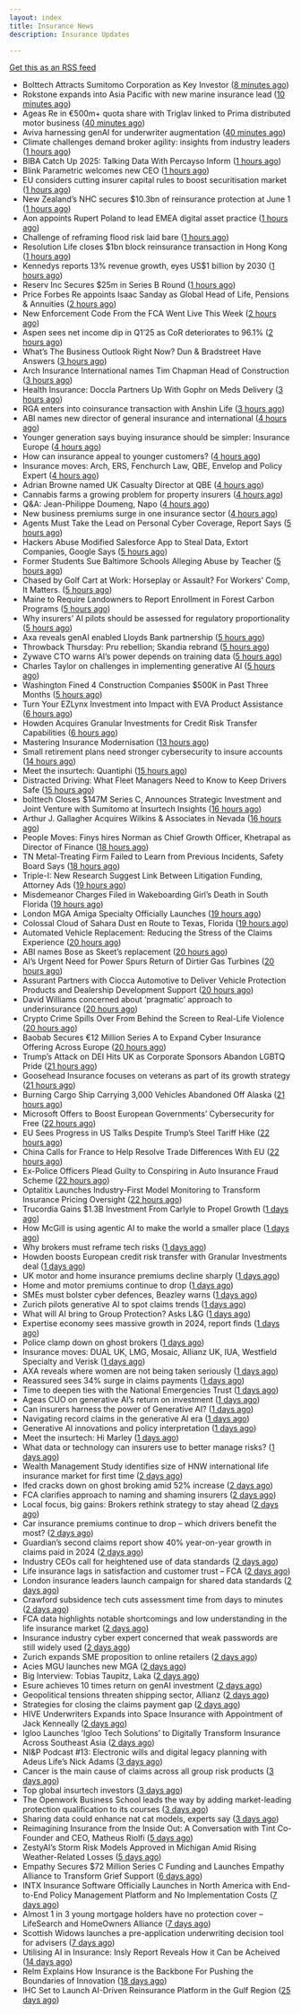 ```yaml
---
layout: index
title: Insurance News
description: Insurance Updates

---
```


[Get this as an RSS feed](/insurance.rss)

<!-- news_marker starts -->
- Bolttech Attracts Sumitomo Corporation as Key Investor ([8 minutes ago](https://insurance-edge.net/2025/06/05/boltech-attracts-sumitomo-corporation-as-key-investor/))
- Rokstone expands into Asia Pacific with new marine insurance lead ([10 minutes ago](https://www.reinsurancene.ws/rokstone-expands-into-asia-pacific-with-new-marine-insurance-lead/))
- Ageas Re in €500m+ quota share with Triglav linked to Prima distributed motor business ([40 minutes ago](https://www.reinsurancene.ws/ageas-re-in-e500m-quota-share-with-triglav-linked-to-prima-distributed-motor-business/))
- Aviva harnessing genAI for underwriter augmentation ([40 minutes ago](https://www.postonline.co.uk/technology/7957835/aviva-harnessing-genai-for-underwriter-augmentation))
- Climate challenges demand broker agility: insights from industry leaders ([1 hours ago](https://www.insurancebusinessmag.com/uk/news/catastrophe/climate-challenges-demand-broker-agility-insights-from-industry-leaders-538058.aspx))
- BIBA Catch Up 2025: Talking Data With Percayso Inform ([1 hours ago](https://insurance-edge.net/2025/06/05/biba-catch-up-2025-talking-data-with-percayso-inform/))
- Blink Parametric welcomes new CEO ([1 hours ago](https://www.insurancebusinessmag.com/uk/news/technology/blink-parametric-welcomes-new-ceo-538057.aspx))
- EU considers cutting insurer capital rules to boost securitisation market ([1 hours ago](https://www.insurancebusinessmag.com/uk/news/breaking-news/eu-considers-cutting-insurer-capital-rules-to-boost-securitisation-market-538056.aspx))
- New Zealand’s NHC secures $10.3bn of reinsurance protection at June 1 ([1 hours ago](https://www.reinsurancene.ws/new-zealands-nhc-secures-10-3bn-of-reinsurance-protection-at-june-1/))
- Aon appoints Rupert Poland to lead EMEA digital asset practice ([1 hours ago](https://www.insurancebusinessmag.com/uk/news/breaking-news/aon-appoints-rupert-poland-to-lead-emea-digital-asset-practice-538055.aspx))
- Challenge of reframing flood risk laid bare ([1 hours ago](https://www.postonline.co.uk/news/7957872/challenge-of-reframing-flood-risk-laid-bare))
- Resolution Life closes $1bn block reinsurance transaction in Hong Kong ([1 hours ago](https://www.reinsurancene.ws/resolution-life-closes-1bn-block-reinsurance-transaction-in-hong-kong/))
- Kennedys reports 13% revenue growth, eyes US$1 billion by 2030 ([1 hours ago](https://www.insurancebusinessmag.com/uk/news/breaking-news/kennedys-reports-13-revenue-growth-eyes-us1-billion-by-2030-538066.aspx))
- Reserv Inc Secures $25m in Series B Round ([1 hours ago](https://insurance-edge.net/2025/06/05/reserv-inc-secures-25m-in-series-b-round/))
- Price Forbes Re appoints Isaac Sanday as Global Head of Life, Pensions & Annuities ([2 hours ago](https://www.reinsurancene.ws/price-forbes-re-appoints-isaac-sanday-as-global-head-of-life-pensions-annuities/))
- New Enforcement Code From the FCA Went Live This Week ([2 hours ago](https://insurance-edge.net/2025/06/05/new-enforcement-code-from-the-fca-went-live-this-week/))
- Aspen sees net income dip in Q1’25 as CoR deteriorates to 96.1% ([2 hours ago](https://www.reinsurancene.ws/aspen-sees-net-income-dip-in-q125-as-cor-deteriorates-to-96-1/))
- What’s The Business Outlook Right Now? Dun & Bradstreet Have Answers ([3 hours ago](https://insurance-edge.net/2025/06/05/whats-the-business-outlook-right-now-dun-bradstreet-have-answers/))
- Arch Insurance International names Tim Chapman Head of Construction ([3 hours ago](https://www.reinsurancene.ws/arch-insurance-international-names-tim-chapman-head-of-construction/))
- Health Insurance: Doccla Partners Up With Gophr on Meds Delivery ([3 hours ago](https://insurance-edge.net/2025/06/05/health-insurance-doccla-partners-up-with-gophr-on-meds-delivery/))
- RGA enters into coinsurance transaction with Anshin Life ([3 hours ago](https://www.reinsurancene.ws/rga-enters-into-coinsurance-transaction-with-anshin-life/))
- ABI names new director of general insurance and international ([4 hours ago](https://www.insurancebusinessmag.com/uk/news/breaking-news/abi-names-new-director-of-general-insurance-and-international-538044.aspx))
- Younger generation says buying insurance should be simpler: Insurance Europe ([4 hours ago](https://www.reinsurancene.ws/younger-generation-says-buying-insurance-should-be-simpler-insurance-europe/))
- How can insurance appeal to younger customers? ([4 hours ago](https://www.insurancebusinessmag.com/uk/news/breaking-news/how-can-insurance-appeal-to-younger-customers-538041.aspx))
- Insurance moves: Arch, ERS, Fenchurch Law, QBE, Envelop and Policy Expert ([4 hours ago](https://www.insurancebusinessmag.com/uk/news/breaking-news/insurance-moves-arch-ers-fenchurch-law-qbe-envelop-and-policy-expert-538040.aspx))
- Adrian Browne named UK Casualty Director at QBE ([4 hours ago](https://www.reinsurancene.ws/adrian-browne-named-uk-casualty-director-at-qbe/))
- Cannabis farms a growing problem for property insurers ([4 hours ago](https://www.postonline.co.uk/claims/7957866/cannabis-farms-a-growing-problem-for-property-insurers))
- Q&A: Jean-Philippe Doumeng, Napo ([4 hours ago](https://www.postonline.co.uk/personal/7957548/qa-jean-philippe-doumeng-napo))
- New business premiums surge in one insurance sector ([4 hours ago](https://www.insurancebusinessmag.com/uk/news/life-insurance/new-business-premiums-surge-in-one-insurance-sector-538035.aspx))
- Agents Must Take the Lead on Personal Cyber Coverage, Report Says ([5 hours ago](https://www.insurancejournal.com/news/national/2025/06/05/826380.htm))
- Hackers Abuse Modified Salesforce App to Steal Data, Extort Companies, Google Says ([5 hours ago](https://www.insurancejournal.com/news/national/2025/06/05/826377.htm))
- Former Students Sue Baltimore Schools Alleging Abuse by Teacher ([5 hours ago](https://www.insurancejournal.com/news/east/2025/06/05/826253.htm))
- Chased by Golf Cart at Work: Horseplay or Assault? For Workers’ Comp, It Matters. ([5 hours ago](https://www.insurancejournal.com/news/east/2025/06/05/826343.htm))
- Maine to Require Landowners to Report Enrollment in Forest Carbon Programs ([5 hours ago](https://www.insurancejournal.com/news/east/2025/06/05/826248.htm))
- Why insurers’ AI pilots should be assessed for regulatory proportionality ([5 hours ago](https://www.postonline.co.uk/technology/7957785/why-insurers%E2%80%99-ai-pilots-should-be-assessed-for-regulatory-proportionality))
- Axa reveals genAI enabled Lloyds Bank partnership ([5 hours ago](https://www.postonline.co.uk/technology/7957803/axa-reveals-genai-enabled-lloyds-bank-partnership))
- Throwback Thursday: Pru rebellion; Skandia rebrand ([5 hours ago](https://www.postonline.co.uk/commercial/7956729/throwback-thursday-pru-rebellion-skandia-rebrand))
- Zywave CTO warns AI’s power depends on training data ([5 hours ago](https://www.postonline.co.uk/technology/7957746/zywave-cto-warns-ai%E2%80%99s-power-depends-on-training-data))
- Charles Taylor on challenges in implementing generative AI ([5 hours ago](https://www.postonline.co.uk/technology/7957703/charles-taylor-on-challenges-in-implementing-generative-ai))
- Washington Fined 4 Construction Companies $500K in Past Three Months ([5 hours ago](https://www.insurancejournal.com/news/west/2025/06/05/826207.htm))
- Turn Your EZLynx Investment into Impact with EVA Product Assistance ([6 hours ago](https://www.insurancejournal.com/blogs/ezlynx/2025/06/05/826392.htm))
- Howden Acquires Granular Investments for Credit Risk Transfer Capabilities ([6 hours ago](https://www.insurancejournal.com/news/international/2025/06/05/826389.htm))
- Mastering Insurance Modernisation ([13 hours ago](https://www.insurancebusinessmag.com/uk/white-papers/mastering-insurance-modernisation-538014.aspx))
- Small retirement plans need stronger cybersecurity to insure accounts ([14 hours ago](https://www.dig-in.com/news/small-retirement-plans-need-stronger-cybersecurity))
- Meet the insurtech: Quantiphi ([15 hours ago](https://www.dig-in.com/news/meet-the-insurtech-quantiphi))
- Distracted Driving: What Fleet Managers Need to Know to Keep Drivers Safe ([15 hours ago](https://www.insurancejournal.com/blogs/iat/2025/06/04/826383.htm))
- bolttech Closes $147M Series C, Announces Strategic Investment and Joint Venture with Sumitomo at Insurtech Insights ([16 hours ago](https://www.insurtechinsights.com/bolttech-closes-147m-series-c-announces-strategic-investment-and-joint-venture-with-sumitomo-at-insurtech-insights/))
- Arthur J. Gallagher Acquires Wilkins & Associates in Nevada ([16 hours ago](https://www.insurancejournal.com/news/west/2025/06/04/826341.htm))
- People Moves: Finys hires Norman as Chief Growth Officer, Khetrapal as Director of Finance ([18 hours ago](https://www.insurancejournal.com/news/midwest/2025/06/04/826334.htm))
- TN Metal-Treating Firm Failed to Learn from Previous Incidents, Safety Board Says ([18 hours ago](https://www.insurancejournal.com/news/southeast/2025/06/04/826327.htm))
- Triple-I: New Research Suggest Link Between Litigation Funding, Attorney Ads ([19 hours ago](https://www.insurancejournal.com/news/national/2025/06/04/826321.htm))
- Misdemeanor Charges Filed in Wakeboarding Girl’s Death in South Florida ([19 hours ago](https://www.insurancejournal.com/news/southeast/2025/06/04/826319.htm))
- London MGA Amiga Specialty Officially Launches ([19 hours ago](https://www.insurancejournal.com/news/international/2025/06/04/826312.htm))
- Colossal Cloud of Sahara Dust en Route to Texas, Florida ([19 hours ago](https://www.insurancejournal.com/news/southeast/2025/06/04/826309.htm))
- Automated Vehicle Replacement: Reducing the Stress of the Claims Experience ([20 hours ago](https://www.insurancebusinessmag.com/uk/ib-talk/automated-vehicle-replacement-reducing-the-stress-of-the-claims-experience-537958.aspx))
- ABI names Bose as Skeet’s replacement ([20 hours ago](https://www.postonline.co.uk/news/7957873/abi-names-bose-as-skeet%E2%80%99s-replacement))
- AI’s Urgent Need for Power Spurs Return of Dirtier Gas Turbines ([20 hours ago](https://www.insurancejournal.com/news/national/2025/06/04/826306.htm))
- Assurant Partners with Ciocca Automotive to Deliver Vehicle Protection Products and Dealership Development Support ([20 hours ago](https://www.insurtechinsights.com/assurant-partners-with-ciocca-automotive-to-deliver-vehicle-protection-products-and-dealership-development-support/))
- David Williams concerned about ‘pragmatic’ approach to underinsurance ([20 hours ago](https://www.postonline.co.uk/news/7957871/david-williams-concerned-about-%E2%80%98pragmatic%E2%80%99-approach-to-underinsurance))
- Crypto Crime Spills Over From Behind the Screen to Real-Life Violence ([20 hours ago](https://www.insurancejournal.com/news/national/2025/06/04/826303.htm))
- Baobab Secures €12 Million Series A to Expand Cyber Insurance Offering Across Europe ([20 hours ago](https://www.insurtechinsights.com/baobab-secures-e12-million-series-a-to-expand-cyber-insurance-offering-across-europe/))
- Trump’s Attack on DEI Hits UK as Corporate Sponsors Abandon LGBTQ Pride ([21 hours ago](https://www.insurancejournal.com/news/international/2025/06/04/826294.htm))
- Goosehead Insurance focuses on veterans as part of its growth strategy ([21 hours ago](https://www.dig-in.com/news/goosehead-focuses-on-business-development-for-veterans))
- Burning Cargo Ship Carrying 3,000 Vehicles Abandoned Off Alaska ([21 hours ago](https://www.insurancejournal.com/news/international/2025/06/04/826290.htm))
- Microsoft Offers to Boost European Governments’ Cybersecurity for Free ([22 hours ago](https://www.insurancejournal.com/news/international/2025/06/04/826287.htm))
- EU Sees Progress in US Talks Despite Trump’s Steel Tariff Hike ([22 hours ago](https://www.insurancejournal.com/news/international/2025/06/04/826284.htm))
- China Calls for France to Help Resolve Trade Differences With EU ([22 hours ago](https://www.insurancejournal.com/news/international/2025/06/04/826275.htm))
- Ex-Police Officers Plead Guilty to Conspiring in Auto Insurance Fraud Scheme ([22 hours ago](https://www.insurancejournal.com/news/east/2025/06/04/826271.htm))
- Optalitix Launches Industry-First Model Monitoring to Transform Insurance Pricing Oversight ([22 hours ago](https://www.insurtechinsights.com/optalitix-launches-industry-first-model-monitoring-to-transform-insurance-pricing-oversight/))
- Trucordia Gains $1.3B Investment From Carlyle to Propel Growth ([1 days ago](https://www.insurancejournal.com/news/national/2025/06/04/826225.htm))
- How McGill is using agentic AI to make the world a smaller place ([1 days ago](https://www.postonline.co.uk/technology/7957843/how-mcgill-is-using-agentic-ai-to-make-the-world-a-smaller-place))
- Why brokers must reframe tech risks ([1 days ago](https://www.insurancebusinessmag.com/uk/news/technology/why-brokers-must-reframe-tech-risks-537908.aspx))
- Howden boosts European credit risk transfer with Granular Investments deal ([1 days ago](https://www.insurancebusinessmag.com/uk/news/breaking-news/howden-boosts-european-credit-risk-transfer-with-granular-investments-deal-537907.aspx))
- UK motor and home insurance premiums decline sharply ([1 days ago](https://www.insurancebusinessmag.com/uk/news/auto-motor/uk-motor-and-home-insurance-premiums-decline-sharply-537906.aspx))
- Home and motor premiums continue to drop ([1 days ago](https://www.postonline.co.uk/personal/7957870/home-and-motor-premiums-continue-to-drop))
- SMEs must bolster cyber defences, Beazley warns ([1 days ago](https://www.insurancebusinessmag.com/uk/news/cyber/smes-must-bolster-cyber-defences-beazley-warns-537905.aspx))
- Zurich pilots generative AI to spot claims trends ([1 days ago](https://www.postonline.co.uk/technology/7957786/zurich-pilots-generative-ai-to-spot-claims-trends))
- What will AI bring to Group Protection? Asks L&G ([1 days ago](https://ifamagazine.com/what-will-ai-bring-to-group-protection-asks-lg/))
- Expertise economy sees massive growth in 2024, report finds ([1 days ago](https://www.insurancebusinessmag.com/uk/business-strategy/expertise-economy-sees-massive-growth-in-2024-report-finds-537887.aspx))
- Police clamp down on ghost brokers ([1 days ago](https://www.insurancebusinessmag.com/uk/news/breaking-news/police-clamp-down-on-ghost-brokers-537875.aspx))
- Insurance moves: DUAL UK, LMG, Mosaic, Allianz UK, IUA, Westfield Specialty and Verisk ([1 days ago](https://www.insurancebusinessmag.com/uk/news/breaking-news/insurance-moves-dual-uk-lmg-mosaic-allianz-uk-iua-westfield-specialty-and-verisk-537873.aspx))
- AXA reveals where women are not being taken seriously ([1 days ago](https://www.insurancebusinessmag.com/uk/news/sme/axa-reveals-where-women-are-not-being-taken-seriously-537872.aspx))
- Reassured sees 34% surge in claims payments ([1 days ago](https://www.insurancebusinessmag.com/uk/news/life-insurance/reassured-sees-34-surge-in-claims-payments-537871.aspx))
- Time to deepen ties with the National Emergencies Trust ([1 days ago](https://www.postonline.co.uk/claims/7957418/time-to-deepen-ties-with-the-national-emergencies-trust))
- Ageas CUO on generative AI’s return on investment ([1 days ago](https://www.postonline.co.uk/personal/7957686/ageas-cuo-on-generative-ai%E2%80%99s-return-on-investment))
- Can insurers harness the power of Generative AI? ([1 days ago](https://www.postonline.co.uk/technology/7957783/can-insurers-harness-the-power-of-generative-ai))
- Navigating record claims in the generative AI era ([1 days ago](https://www.postonline.co.uk/claims/7957811/navigating-record-claims-in-the-generative-ai-era))
- Generative AI innovations and policy interpretation ([1 days ago](https://www.dig-in.com/opinion/gene-ai-innovations-and-policy-interpretation))
- Meet the insurtech: Hi Marley ([1 days ago](https://www.dig-in.com/news/meet-the-insurtech-hi-marley))
- What data or technology can insurers use to better manage risks? ([1 days ago](https://www.dig-in.com/news/insurers-turn-to-ai-new-data-for-risk-assessment-boosts))
- Wealth Management Study identifies size of HNW international life insurance market for first time ([2 days ago](https://ifamagazine.com/wealth-management-study-identifies-size-of-hnw-international-life-insurance-market-for-first-time/))
- Ifed cracks down on ghost broking amid 52% increase ([2 days ago](https://www.postonline.co.uk/personal/7957861/ifed-cracks-down-on-ghost-broking-amid-52-increase))
- FCA clarifies approach to naming and shaming insurers ([2 days ago](https://www.postonline.co.uk/regulation/7957862/fca-clarifies-approach-to-naming-and-shaming-insurers))
- Local focus, big gains: Brokers rethink strategy to stay ahead ([2 days ago](https://www.insurancebusinessmag.com/uk/news/breaking-news/local-focus-big-gains-brokers-rethink-strategy-to-stay-ahead-537764.aspx))
- Car insurance premiums continue to drop – which drivers benefit the most? ([2 days ago](https://www.insurancebusinessmag.com/uk/news/auto-motor/car-insurance-premiums-continue-to-drop--which-drivers-benefit-the-most-537763.aspx))
- Guardian’s second claims report show 40% year-on-year growth in claims paid in 2024 ([2 days ago](https://ifamagazine.com/guardians-second-claims-report-show-40-year-on-year-growth-in-claims-paid-in-2024/))
- Industry CEOs call for heightened use of data standards ([2 days ago](https://www.postonline.co.uk/technology/7957859/industry-ceos-call-for-heightened-use-of-data-standards))
- Life insurance lags in satisfaction and customer trust – FCA ([2 days ago](https://www.insurancebusinessmag.com/uk/news/life-insurance/life-insurance-lags-in-satisfaction-and-customer-trust--fca-537762.aspx))
- London insurance leaders launch campaign for shared data standards ([2 days ago](https://www.insurancebusinessmag.com/uk/news/breaking-news/london-insurance-leaders-launch-campaign-for-shared-data-standards-537761.aspx))
- Crawford subsidence tech cuts assessment time from days to minutes ([2 days ago](https://www.postonline.co.uk/technology/7957753/crawford-subsidence-tech-cuts-assessment-time-from-days-to-minutes))
- FCA data highlights notable shortcomings and low understanding in the life insurance market ([2 days ago](https://ifamagazine.com/fca-data-highlights-notable-shortcomings-and-low-understanding-in-the-life-insurance-market/))
- Insurance industry cyber expert concerned that weak passwords are still widely used ([2 days ago](https://ifamagazine.com/insurance-industry-cyber-expert-concerned-that-weak-passwords-are-still-widely-used/))
- Zurich expands SME proposition to online retailers ([2 days ago](https://www.postonline.co.uk/broker/7957849/zurich-expands-sme-proposition-to-online-retailers))
- Acies MGU launches new MGA ([2 days ago](https://www.insurancebusinessmag.com/uk/news/professional-liability/acies-mgu-launches-new-mga-537736.aspx))
- Big Interview: Tobias Taupitz, Laka ([2 days ago](https://www.postonline.co.uk/technology/7957597/big-interview-tobias-taupitz-laka))
- Esure achieves 10 times return on genAI investment ([2 days ago](https://www.postonline.co.uk/technology/7957813/esure-achieves-10-times-return-on-genai-investment))
- Geopolitical tensions threaten shipping sector, Allianz ([2 days ago](https://www.dig-in.com/news/geopolitical-tensions-threaten-shipping-sector-allianz))
- Strategies for closing the claims payment gap ([2 days ago](https://www.dig-in.com/opinion/strategies-for-closing-the-claims-payment-gap))
- HIVE Underwriters Expands into Space Insurance with Appointment of Jack Kenneally ([2 days ago](https://www.insurtechinsights.com/hive-underwriters-expands-into-space-insurance-with-appointment-of-jack-kenneally/))
- Igloo Launches ‘Igloo Tech Solutions’ to Digitally Transform Insurance Across Southeast Asia ([2 days ago](https://www.insurtechinsights.com/igloo-launches-igloo-tech-solutions-to-digitally-transform-insurance-across-southeast-asia/))
- NI&P Podcast #13: Electronic wills and digital legacy planning with Adeus Life’s Nick Adams ([3 days ago](https://ifamagazine.com/ip-podcast-13-electronic-wills-and-digital-legacy-planning-with-adeus-lifes-nick-adams/))
- Cancer is the main cause of claims across all group risk products ([3 days ago](https://ifamagazine.com/cancer-is-the-main-cause-of-claims-across-all-group-risk-products/))
- Top global insurtech investors ([3 days ago](https://www.dig-in.com/list/top-global-insurtech-investors))
- The Openwork Business School leads the way by adding market-leading protection qualification to its courses ([3 days ago](https://ifamagazine.com/the-openwork-business-school-leads-the-way-by-adding-market-leading-protection-qualification-to-its-courses/))
- Sharing data could enhance nat cat models, experts say ([3 days ago](https://www.dig-in.com/news/sharing-data-could-enhance-nat-cat-models-experts-say))
- Reimagining Insurance from the Inside Out: A Conversation with Tint Co-Founder and CEO, Matheus Riolfi ([5 days ago](https://www.insurtechinsights.com/reimagining-insurance-from-the-inside-out-a-conversation-with-tint-co-founder-and-ceo-matheus-riolfi/))
- ZestyAI’s Storm Risk Models Approved in Michigan Amid Rising Weather-Related Losses ([5 days ago](https://www.insurtechinsights.com/zestyais-storm-risk-models-approved-in-michigan-amid-rising-weather-related-losses/))
- Empathy Secures $72 Million Series C Funding and Launches Empathy Alliance to Transform Grief Support ([6 days ago](https://www.insurtechinsights.com/empathy-secures-72-million-series-c-funding-and-launches-empathy-alliance-to-transform-grief-support/))
- INTX Insurance Software Officially Launches in North America with End-to-End Policy Management Platform and No Implementation Costs ([7 days ago](https://www.insurtechinsights.com/intx-insurance-software-officially-launches-in-north-america-with-end-to-end-policy-management-platform-and-no-implementation-costs/))
- Almost 1 in 3 young mortgage holders have no protection cover – LifeSearch and HomeOwners Alliance ([7 days ago](https://ifamagazine.com/almost-1-in-3-young-mortgage-holders-have-no-protection-cover-lifesearch-and-homeowners-alliance/))
- Scottish Widows launches a pre-application underwriting decision tool for advisers ([7 days ago](https://ifamagazine.com/scottish-widows-launches-a-pre-application-underwriting-decision-tool-for-advisers/))
- Utilising AI in Insurance: Insly Report Reveals How it Can be Acheived ([14 days ago](https://thefintechtimes.com/utilising-ai-in-insurance-insly-report-reveals-how-it-can-be-acheived/))
- Relm Explains How Insurance is the Backbone For Pushing the Boundaries of Innovation ([18 days ago](https://thefintechtimes.com/relm-explains-how-insurance-is-the-backbone-for-pushing-the-boundaries-of-innovation/))
- IHC Set to Launch AI-Driven Reinsurance Platform in the Gulf Region ([25 days ago](https://thefintechtimes.com/ihc-set-to-launch-ai-driven-reinsurance-platform/))

<!-- news_marker ends -->
